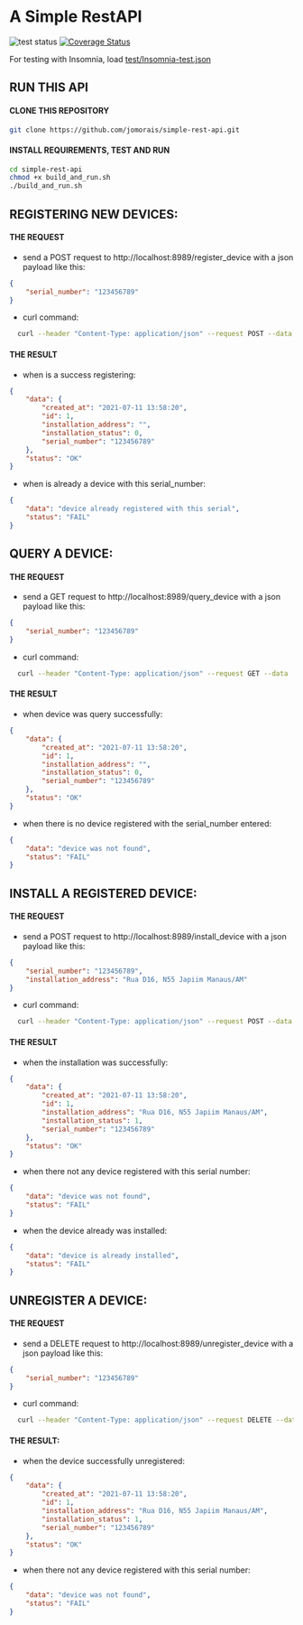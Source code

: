 # A Simple RestAPI

![test status](https://github.com/jomorais/simple-rest-api/actions/workflows/simple-rest-api-app.yml/badge.svg)
[![Coverage Status](https://coveralls.io/repos/github/jomorais/simple-rest-api/badge.svg?branch=main)](https://coveralls.io/github/jomorais/simple-rest-api?branch=main) 


For testing with Insomnia, load [test/Insomnia-test.json](https://raw.githubusercontent.com/jomorais/simple-rest-api/7963b13a9aa7939ca38d4ba7ea4d44dd5f1b1e84/test/Insomnia-test.json)

## RUN THIS API
#### CLONE THIS REPOSITORY

```bash
git clone https://github.com/jomorais/simple-rest-api.git
```

#### INSTALL REQUIREMENTS, TEST AND RUN
```bash
cd simple-rest-api
chmod +x build_and_run.sh
./build_and_run.sh
```

## REGISTERING NEW DEVICES:
#### THE REQUEST
- send a POST request to http://localhost:8989/register_device with a json payload like this:

```json
{
    "serial_number": "123456789"
}
```

- curl command:

```bash
  curl --header "Content-Type: application/json" --request POST --data '{"serial_number": "123456789"}' http://localhost:8989/register_device
```
  
#### THE RESULT
- when is a success registering:
```json
{
    "data": {
        "created_at": "2021-07-11 13:58:20",
        "id": 1,
        "installation_address": "",
        "installation_status": 0,
        "serial_number": "123456789"
    },
    "status": "OK"
}
```
      
- when is already a device with this serial_number:
  
```json
{
    "data": "device already registered with this serial",
    "status": "FAIL"
}
```
  
## QUERY A DEVICE:
#### THE REQUEST
- send a GET request to http://localhost:8989/query_device with a json payload like this: 
    
```json
{
    "serial_number": "123456789"
}
```
  
- curl command:

```bash
  curl --header "Content-Type: application/json" --request GET --data '{"serial_number": "123456789"}' http://localhost:8989/query_device
```
  
#### THE RESULT
- when device was query successfully:

```json
{
    "data": {
        "created_at": "2021-07-11 13:58:20",
        "id": 1,
        "installation_address": "",
        "installation_status": 0,
        "serial_number": "123456789"
    },
    "status": "OK"
}
```
    
- when there is no device registered with the serial_number entered:

```json
{
    "data": "device was not found",
    "status": "FAIL"
}
```

## INSTALL A REGISTERED DEVICE:
#### THE REQUEST

- send a POST request to http://localhost:8989/install_device with a json payload like this:
    
```json
{
    "serial_number": "123456789",
    "installation_address": "Rua D16, N55 Japiim Manaus/AM"
}
```
  
- curl command:
  
```bash
  curl --header "Content-Type: application/json" --request POST --data '{"serial_number": "123456789", "installation_address": "Rua D16, N55 Japiim Manaus/AM"}' http://localhost:8989/install_device
```
  
#### THE RESULT
- when the installation was successfully:
```json
{
    "data": {
        "created_at": "2021-07-11 13:58:20",
        "id": 1,
        "installation_address": "Rua D16, N55 Japiim Manaus/AM",
        "installation_status": 1,
        "serial_number": "123456789"
    },
    "status": "OK"
}
```
    
- when there not any device registered with this serial number:

```json
{
    "data": "device was not found",
    "status": "FAIL"
}
```
  
- when the device already was installed:
```json
{
    "data": "device is already installed",
    "status": "FAIL"
}
```
  
  
## UNREGISTER A DEVICE:
#### THE REQUEST
- send a DELETE request to http://localhost:8989/unregister_device with a json payload like this:
```json
{
    "serial_number": "123456789"
}
```
  
- curl command:
```bash
  curl --header "Content-Type: application/json" --request DELETE --data '{"serial_number": "123456789"}' http://localhost:8989/unregister_device
```
  
#### THE RESULT:
- when the device successfully unregistered:

```json
{
    "data": {
        "created_at": "2021-07-11 13:58:20",
        "id": 1,
        "installation_address": "Rua D16, N55 Japiim Manaus/AM",
        "installation_status": 1,
        "serial_number": "123456789"
    },
    "status": "OK"
}
```
  
- when there not any device registered with this serial number:

```json
{
    "data": "device was not found",
    "status": "FAIL"
}
```
